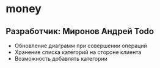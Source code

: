 # money
Разработчик: Миронов Андрей
Todo
----
* Обновление диаграмм при совершении операций
* Хранение списка категорий на стороне клиента
* Возможность добавлять категории
